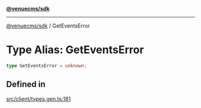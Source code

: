 [**@venuecms/sdk**](../Index.md)

***

[@venuecms/sdk](../Index.md) / GetEventsError

# Type Alias: GetEventsError

```ts
type GetEventsError = unknown;
```

## Defined in

[src/client/types.gen.ts:181](https://github.com/venuecms/sdk/blob/9ae98ad19cd49271fbec864143c1fdaa80d0b742/src/client/types.gen.ts#L181)
